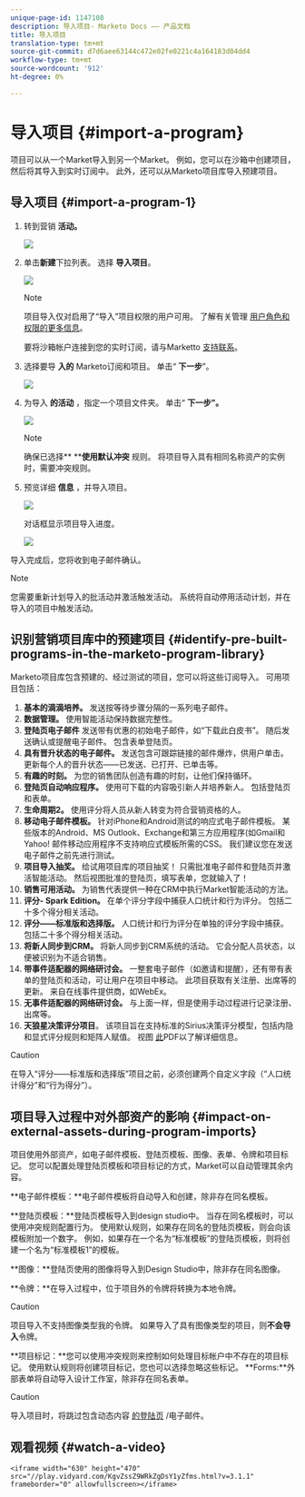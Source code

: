 ```yaml
---
unique-page-id: 1147108
description: 导入项目- Marketo Docs —— 产品文档
title: 导入项目
translation-type: tm+mt
source-git-commit: d7d6aee63144c472e02fe0221c4a164183d04dd4
workflow-type: tm+mt
source-wordcount: '912'
ht-degree: 0%

---
```



# 导入项目 {#import-a-program}

项目可以从一个Market导入到另一个Market。 例如，您可以在沙箱中创建项目，然后将其导入到实时订阅中。 此外，还可以从Marketo项目库导入预建项目。

## 导入项目 {#import-a-program-1}

1. 转到营销 **活动。**

   ![](assets/ma.png)

1. 单击**新建**下拉列表。 选择 **导入项目**。

   ![](assets/image2014-9-17-12-3a15-3a4.png)

   >[!NOTE]
   >
   >项目导入仅对启用了“导入”项目权限的用户可用。 了解有关管理 [用户角色和权限的更多信息](../../../../product-docs/administration/users-and-roles/managing-user-roles-and-permissions.md)。
   >
   >
   >要将沙箱帐户连接到您的实时订阅，请与Marketto [支持联系](http://www.marketo.com/services/support/)。

1. 选择要导 **入的** Marketo订阅和项目。 单击“ **下一步**”。

   ![](assets/image2014-9-17-12-3a20-3a13.png)

1. 为导入 **的活动** ，指定一个项目文件夹。 单击“ **下一步”。**

   ![](assets/image2014-9-17-12-3a20-3a44.png)

   >[!NOTE]
   >
   >确保已选择** ****使用默认冲突** 规则。 将项目导入具有相同名称资产的实例时，需要冲突规则。

1. 预览详细 **信息** ，并导入项目。

   ![](assets/image2014-9-17-12-3a21-3a36.png)

   对话框显示项目导入进度。

   ![](assets/image2014-9-17-12-3a21-3a51.png)

导入完成后，您将收到电子邮件确认。

>[!NOTE]
>
>您需要重新计划导入的批活动并激活触发活动。 系统将自动停用活动计划，并在导入的项目中触发活动。

## 识别营销项目库中的预建项目 {#identify-pre-built-programs-in-the-marketo-program-library}

Marketo项目库包含预建的、经过测试的项目，您可以将这些订阅导入。 可用项目包括：

1. **基本的滴滴培养。** 发送按等待步骤分隔的一系列电子邮件。
1. **数据管理。** 使用智能活动保持数据完整性。
1. **登陆页电子邮件** 发送带有优惠的初始电子邮件，如“下载此白皮书”。 随后发送确认或提醒电子邮件。 包含表单登陆页。
1. **具有晋升状态的电子邮件。** 发送包含可跟踪链接的邮件爆炸，供用户单击。 更新每个人的晋升状态——已发送、已打开、已单击等。
1. **有趣的时刻。** 为您的销售团队创造有趣的时刻，让他们保持循环。
1. **登陆页自动响应程序。** 使用可下载的内容吸引新人并培养新人。 包括登陆页和表单。
1. **生命周期2。** 使用评分将人员从新人转变为符合营销资格的人。
1. **移动电子邮件模板。** 针对iPhone和Android测试的响应式电子邮件模板。 某些版本的Android、MS Outlook、Exchange和第三方应用程序(如Gmail和Yahoo! 邮件移动应用程序不支持响应式模板所需的CSS。 我们建议您在发送电子邮件之前先进行测试。
1. **项目导入抽奖。** 给试用项目库的项目抽奖！ 只需批准电子邮件和登陆页并激活智能活动。 然后视图批准的登陆页，填写表单，您就输入了！
1. **销售可用活动。** 为销售代表提供一种在CRM中执行Market智能活动的方法。
1. **评分- Spark Edition。** 在单个评分字段中捕获人口统计和行为评分。 包括二十多个得分相关活动。
1. **评分——标准版和选择版。** 人口统计和行为评分在单独的评分字段中捕获。 包括二十多个得分相关活动。
1. **将新人同步到CRM。** 将新人同步到CRM系统的活动。 它会分配人员状态，以便被识别为不适合销售。
1. **带事件适配器的网络研讨会。** 一整套电子邮件（如邀请和提醒），还有带有表单的登陆页和活动，可让用户在项目中移动。 此项目获取有关注册、出席等的更新。 来自在线事件提供商，如WebEx。
1. **无事件适配器的网络研讨会。** 与上面一样，但是使用手动过程进行记录注册、出席等。
1. **天狼星决策评分项目**。 该项目旨在支持标准的Sirius决策评分模型，包括内隐和显式评分规则和矩阵人赋值。 视图 [此](http://docs.marketo.com/display/docs/assets/sirius-decisions-scoring-program-overview.pdf)PDF以了解详细信息。

>[!CAUTION]
>
>在导入“评分——标准版和选择版”项目之前，必须创建两个自定义字段（“人口统计得分”和“行为得分”）。

## 项目导入过程中对外部资产的影响 {#impact-on-external-assets-during-program-imports}

项目使用外部资产，如电子邮件模板、登陆页模板、图像、表单、令牌和项目标记。 您可以配置处理登陆页模板和项目标记的方式，Market可以自动管理其余内容。

**电子邮件模板：**电子邮件模板将自动导入和创建，除非存在同名模板。

**登陆页模板：**登陆页模板导入到design studio中。 当存在同名模板时，可以使用冲突规则配置行为。 使用默认规则，如果存在同名的登陆页模板，则会向该模板附加一个数字。 例如，如果存在一个名为“标准模板”的登陆页模板，则将创建一个名为“标准模板1”的模板。

**图像：**登陆页使用的图像将导入到Design Studio中，除非存在同名图像。

**令牌：**在导入过程中，位于项目外的令牌将转换为本地令牌。

>[!CAUTION]
>
>项目导入不支持图像类型我的令牌。 如果导入了具有图像类型的项目，则**不会导入**令牌。

**项目标记：**您可以使用冲突规则来控制如何处理目标帐户中不存在的项目标记。 使用默认规则将创建项目标记，您也可以选择忽略这些标记。  **Forms:**外部表单将自动导入设计工作室，除非存在同名表单。

>[!CAUTION]
>
>导入项目时，将跳过包含动态内容 [的登陆页](http://docs.marketo.com/x/yRAt) /电子邮件。

## 观看视频 {#watch-a-video}

`<iframe width="630" height="470" src="//play.vidyard.com/KgvZssZ9WRkZgDsY1yZfms.html?v=3.1.1" frameborder="0" allowfullscreen></iframe>`